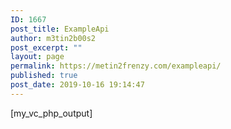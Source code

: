 ```yaml
---
ID: 1667
post_title: ExampleApi
author: m3tin2b00s2
post_excerpt: ""
layout: page
permalink: https://metin2frenzy.com/exampleapi/
published: true
post_date: 2019-10-16 19:14:47
---
```

[my_vc_php_output]